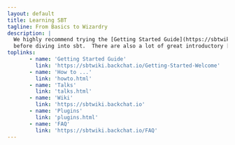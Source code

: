 ```yaml
---
layout: default
title: Learning SBT
tagline: From Basics to Wizardry
description: | 
  We highly recommend trying the [Getting Started Guide](https://sbtwiki.backchat.io/Getting-Started-Welcome) 
  before diving into sbt.  There are also a lot of great introductory [talks](talks.html) available for your viewing pleasure.
toplinks:
       - name: 'Getting Started Guide'
         link: 'https://sbtwiki.backchat.io/Getting-Started-Welcome'
       - name: 'How to ...'
         link: 'howto.html'
       - name: 'Talks'
         link: 'talks.html'
       - name: 'Wiki'
         link: 'https://sbtwiki.backchat.io'
       - name: 'Plugins'
         link: 'plugins.html'
       - name: 'FAQ'
         link: 'https://sbtwiki.backchat.io/FAQ'
---
```

